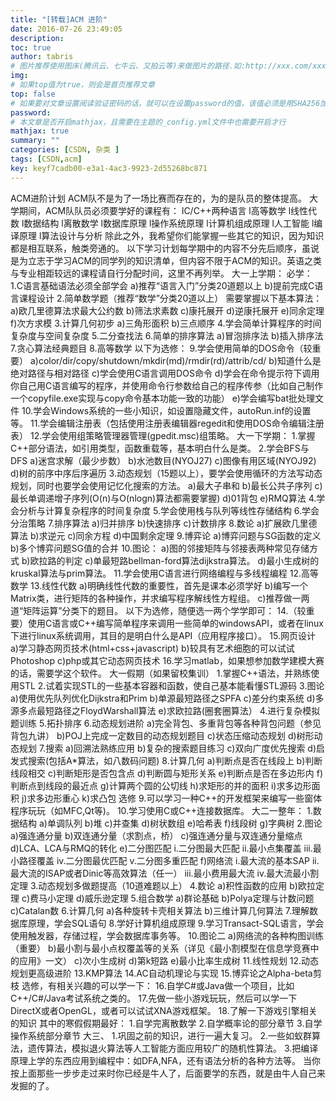 ```yaml
---
title: "[转载]ACM 进阶"
date: 2016-07-26 23:49:05
description:
toc: true
author: tabris
# 图片推荐使用图床(腾讯云、七牛云、又拍云等)来做图片的路径.如:http://xxx.com/xxx.jpg
img:
# 如果top值为true，则会是首页推荐文章
top: false
# 如果要对文章设置阅读验证密码的话，就可以在设置password的值，该值必须是用SHA256加密后的密码，防止被他人识破
password:
# 本文章是否开启mathjax，且需要在主题的_config.yml文件中也需要开启才行
mathjax: true
summary: ""
categories: [CSDN, 杂类 ]
tags: [CSDN,acm]
key: keyf7cadb00-e3a1-4ac3-9923-2d55268bc871
---
```


ACM进阶计划
ACM队不是为了一场比赛而存在的，为的是队员的整体提高。
大学期间，ACM队队员必须要学好的课程有：
lC/C++两种语言
l高等数学
l线性代数
l数据结构
l离散数学
l数据库原理
l操作系统原理
l计算机组成原理
l人工智能
l编译原理
l算法设计与分析
除此之外，我希望你们能掌握一些其它的知识，因为知识都是相互联系，触类旁通的。
以下学习计划每学期中的内容不分先后顺序，虽说是为立志于学习ACM的同学列的知识清单，但内容不限于ACM的知识。英语之类与专业相距较远的课程请自行分配时间，这里不再列举。
大一上学期：
必学：
1.C语言基础语法必须全部学会
a)推荐“语言入门”分类20道题以上
b)提前完成C语言课程设计
2.简单数学题（推荐“数学”分类20道以上）
需要掌握以下基本算法：
a)欧几里德算法求最大公约数
b)筛法求素数
c)康托展开
d)逆康托展开
e)同余定理
f)次方求模
3.计算几何初步
a)三角形面积
b)三点顺序
4.学会简单计算程序的时间复杂度与空间复杂度
5.二分查找法
6.简单的排序算法
a)冒泡排序法
b)插入排序法
7.贪心算法经典题目
8.高等数学
以下为选修：
9.学会使用简单的DOS命令（较重要）
a)color/dir/copy/shutdown/mkdir(md)/rmdir(rd)/attrib/cd/
b)知道什么是绝对路径与相对路径
c)学会使用C语言调用DOS命令
d)学会在命令提示符下调用你自己用C语言编写的程序，并使用命令行参数给自己的程序传参（比如自己制作一个copyfile.exe实现与copy命令基本功能一致的功能）
e)学会编写bat批处理文件
10.学会Windows系统的一些小知识，如设置隐藏文件，autoRun.inf的设置等。
11.学会编辑注册表（包括使用注册表编辑器regedit和使用DOS命令编辑注册表）
12.学会使用组策略管理器管理(gpedit.msc)组策略。
大一下学期：
1.掌握C++部分语法，如引用类型，函数重载等，基本明白什么是类。
2.学会BFS与DFS
a)迷宫求解（最少步数）
b)水池数目(NYOJ27)
c)图像有用区域(NYOJ92)
d)树的前序中序后序遍历
3.动态规划（15题以上），要学会使用循环的方法写动态规划，同时也要学会使用记忆化搜索的方法。
a)最大子串和
b)最长公共子序列
c)最长单调递增子序列(O(n)与O(nlogn)算法都需要掌握)
d)01背包
e)RMQ算法
4.学会分析与计算复杂程序的时间复杂度
5.学会使用栈与队列等线性存储结构
6.学会分治策略
7.排序算法
a)归并排序
b)快速排序
c)计数排序
8.数论
a)扩展欧几里德算法
b)求逆元
c)同余方程
d)中国剩余定理
9.博弈论
a)博弈问题与SG函数的定义
b)多个博弈问题SG值的合并
10.图论：
a)图的邻接矩阵与邻接表两种常见存储方式
b)欧拉路的判定
c)单最短路bellman-ford算法dijkstra算法。
d)最小生成树的kruskal算法与prim算法。
11.学会使用C语言进行网络编程与多线程编程
12.高等数学
13.线性代数
a)明确线性代数的重要性，首先是课本必须学好
b)编写一个Matrix类，进行矩阵的各种操作，并求编写程序解线性方程组。
c)推荐做一两道“矩阵运算”分类下的题目。
以下为选修，随便选一两个学学即可：
14.（较重要）使用C语言或C++编写简单程序来调用一些简单的windowsAPI，或者在linux下进行linux系统调用，其目的是明白什么是API（应用程序接口）。
15.网页设计
a)学习静态网页技术(html+css+javascript)
b)较具有艺术细胞的可以试试Photoshop
c)php或其它动态网页技术
16.学习matlab，如果想参加数学建模大赛的话，需要学这个软件。
大一假期（如果留校集训）
1.掌握C++语法，并熟练使用STL
2.试着实现STL的一些基本容器和函数，使自己基本能看懂STL源码
3.图论
a)使用优先队列优化Dijkstra和Prim
b)单源最短路径之SPFA
c)差分约束系统
d)多源多点最短路径之FloydWarshall算法
e)求欧拉路(圈套圈算法）
4.进行复杂模拟题训练
5.拓扑排序
6.动态规划进阶
a)完全背包、多重背包等各种背包问题（参见背包九讲）
b)POJ上完成一定数目的动态规划题目
c)状态压缩动态规划
d)树形动态规划
7.搜索
a)回溯法熟练应用
b)复杂的搜索题目练习
c)双向广度优先搜索
d)启发式搜索(包括A*算法，如八数码问题)
8.计算几何
a)判断点是否在线段上
b)判断线段相交
c)判断矩形是否包含点
d)判断圆与矩形关系
e)判断点是否在多边形内
f)判断点到线段的最近点
g)计算两个圆的公切线
h)求矩形的并的面积
i)求多边形面积
j)求多边形重心
k)求凸包
选修
9.可以学习一种C++的开发框架来编写一些窗体程序玩玩（如MFC,Qt等)。
10.学习使用C或C++连接数据库。
大二一整年：
1.数据结构
a)单调队列
b)堆
c)并查集
d)树状数组
e)哈希表
f)线段树
g)字典树
2.图论
a)强连通分量
b)双连通分量（求割点，桥）
c)强连通分量与双连通分量缩点
d)LCA、LCA与RMQ的转化
e)二分图匹配
i.二分图最大匹配
ii.最小点集覆盖
iii.最小路径覆盖
iv.二分图最优匹配
v.二分图多重匹配
f)网络流
i.最大流的基本SAP
ii.最大流的ISAP或者Dinic等高效算法（任一）
iii.最小费用最大流
iv.最大流最小割定理
3.动态规划多做题提高（10道难题以上）
4.数论
a)积性函数的应用
b)欧拉定理
c)费马小定理
d)威乐逊定理
5.组合数学
a)群论基础
b)Polya定理与计数问题
c)Catalan数
6.计算几何
a)各种旋转卡壳相关算法
b)三维计算几何算法
7.理解数据库原理，学会SQL语句
8.学好计算机组成原理
9.学习Transact-SQL语言，学会使用触发器，存储过程，学会数据库事务等。
10.图论二
a)网络流的各种构图训练（重要）
b)最小割与最小点权覆盖等的关系（详见《最小割模型在信息学竞赛中的应用》一文）
c)次小生成树
d)第k短路
e)最小比率生成树
11.线性规划
12.动态规划更高级进阶
13.KMP算法
14.AC自动机理论与实现
15.博弈论之Alpha-beta剪枝
选修，有相关兴趣的可以学一下：
16.自学C#或Java做一个项目，比如C++/C#/Java考试系统之类的。
17.先做一些小游戏玩玩，然后可以学一下DirectX或者OpenGL，或者可以试试XNA游戏框架。
18.了解一下游戏引擎相关的知识
其中的寒假假期最好：
1.自学完离散数学
2.自学概率论的部分章节
3.自学操作系统部分章节
大三、
1.巩固之前的知识，进行一遍大复习。
2.一些如蚁群算法，遗传算法，模拟退火算法等人工智能方面应用较广的随机性算法。
3.把编译原理上学的东西应用到编程中：如DFA,NFA，还有语法分析的各种方法等。
当你按上面那些一步步走过来时你已经是牛人了，后面要学的东西，就是由牛人自己来发掘的了。
